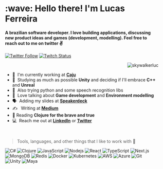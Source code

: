 <h1 align="left" id="skywalkerluc-title">:wave: Hello there! I'm Lucas Ferreira</h1>
<h4 align="left">A brazilian software developer. I love building applications, discussing new product ideas and games (development, modelling). Feel free to reach out to me on twitter ✌️</h4>

[![Twitter Follow](https://img.shields.io/twitter/follow/lucas_hbf?color=%20%2300acee&label=Follow%20me%20on%20Twitter&style=for-the-badge)][twitter] [![Twitch Status](https://img.shields.io/twitch/status/dani_akash_?label=LiveStream&style=for-the-badge)][twitch]


<a href="#skywalkerluc-title">
  <img src="https://github-readme-stats.vercel.app/api?username=skywalkerluc&theme=synthwave&show_icons=true&count_private=true&include_all_commits=true" alt="skywalkerluc" align="right" />
</a>

<br>

- :office: &nbsp;I'm currently working at **[Caju]**
- :seedling: &nbsp;Studying as much as possible **Unity** and deciding if I'll embrace **C++** and **Unreal**
- :book: &nbsp;Also trying python and some speech recognition libs
- :speech_balloon: &nbsp;Love talking about **Game development** and **Environment modelling**
- :speaking_head: &nbsp;Adding my slides at **[Speakerdeck]**
- :writing_hand: &nbsp; Writing at **[Medium]**
- :book: Reading **Clojure for the brave and true**
- :computer: &nbsp;Reach me out at **[LinkedIn]** or **[Twitter]**

<br>


> Tools, languages, and other things that I like to work with 🔧

![C#](https://img.shields.io/badge/-CSharp-black?style=flat-square&logo=c-sharp)
![Clojure](https://img.shields.io/badge/-Clojure-black?style=flat-square&logo=clojure)
![JavaScript](https://img.shields.io/badge/-JavaScript-black?style=flat-square&logo=javascript)
![Nodejs](https://img.shields.io/badge/Node.js-black?style=flat-square&logo=node.js&logoColor=green)
![React](https://img.shields.io/badge/-React-black?style=flat-square&logo=react)
![TypeScript](https://img.shields.io/badge/-TypeScript-black?style=flat-square&logo=typescript)
![Next.js](https://img.shields.io/badge/-Next.js-black?style=flat-square&logo=nextjs)
![MongoDB](https://img.shields.io/badge/-MongoDB-black?style=flat-square&logo=mongodb)
![Redis](https://img.shields.io/badge/-Redis-black?style=flat-square&logo=Redis)
![Docker](https://img.shields.io/badge/-Docker-black?style=flat-square&logo=docker)
![Kubernetes](https://img.shields.io/badge/-Kubernetes-black?style=flat-square&logo=kubernetes)
![AWS](https://img.shields.io/badge/Amazon%20AWS-000000?style=flat-square&logo=amazon-aws)
![Azure](https://img.shields.io/badge/Microsoft%20Azure-000000?style=flat-square&logo=microsoft-azure)
![Git](https://img.shields.io/badge/-Git-black?style=flat-square&logo=git)
![Unity](https://img.shields.io/badge/-Unity-black?style=flat-square&logo=unity)
![Maya](https://img.shields.io/badge/-Maya-black?style=flat-square&logo=maya)

<!--
Add slideshare posts later
-->

<!-- links -->

[linkedin]: https://www.linkedin.com/in/lucashferreira "Lucas Ferreira"
[twitter]: https://twitter.com/lucas_hbf
[twitch]: https://www.twitch.tv/skywalkerluca
[github]: https://github.com/skywalkerluc
[speakerdeck]: https://speakerdeck.com/skywalkerluc/
[medium]: https://medium.com/@lucas_hbf
[Caju]: https://www.caju.com.br/

